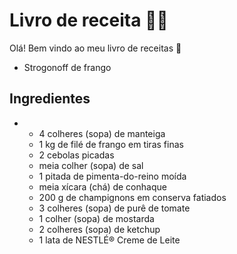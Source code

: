 # Livro de receita :man_cook:

Olá! Bem vindo ao meu livro de receitas :wave:

- Strogonoff de frango



## Ingredientes ##

- - 4 colheres (sopa) de manteiga
  - 1 kg de filé de frango em tiras finas
  - 2 cebolas picadas
  - meia colher (sopa) de sal
  - 1 pitada de pimenta-do-reino moída
  - meia xícara (chá) de conhaque
  - 200 g de champignons em conserva fatiados
  - 3 colheres (sopa) de purê de tomate
  - 1 colher (sopa) de mostarda
  - 2 colheres (sopa) de ketchup
  - 1 lata de NESTLÉ® Creme de Leite

